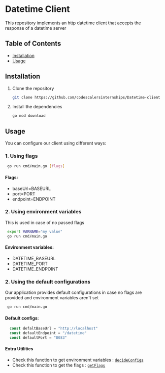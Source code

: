# Datetime Client 

This repository implements an http datetime client that accepts the response of a datetime server

## Table of Contents

- [Installation](#installation)
- [Usage](#usage)


## Installation

1. Clone the repository

   ```bash
   git clone https://github.com/codescalersinternships/Datetime-client-RawanMostafa.git
   ```

2. Install the dependencies
    ```bash
    go mod download
    ```

## Usage

  You can configure our client using different ways:

### 1. Using flags

   ```bash
    go run cmd/main.go [flags]
   ```
#### Flags:
   - baseUrl=BASEURL 
   - port=PORT
   - endpoint=ENDPOINT

### 2. Using environment variables
This is used in case of no passed flags

   ```bash
    export VARNAME="my value"
    go run cmd/main.go 
   ```
#### Environment variables:
   - DATETIME_BASEURL 
   - DATETIME_PORT
   - DATETIME_ENDPOINT

### 2. Using the default configurations
Our application provides default configurations in case no flags are provided and environment variables aren't set

   ```bash
    go run cmd/main.go 
   ```
#### Default configs:
  ```go
    const defaltBaseUrl = "http://localhost"
    const defaultEndpoint = "/datetime"
    const defaultPort = "8083"
  ```
     
#### Extra Utilities
  - Check this function to get environment variables : [`decideConfigs`](https://github.com/codescalersinternships/Datetime-client-RawanMostafa/blob/9c3cc7ecf671057648e10d07c550c171b51747a6/cmd/main.go#L43-L76)
  - Check this function to get the flags : [`getFlags`](https://github.com/codescalersinternships/Datetime-client-RawanMostafa/blob/9c3cc7ecf671057648e10d07c550c171b51747a6/cmd/main.go#L29-L41)
   

